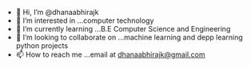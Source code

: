 - 👋 Hi, I’m @dhanaabhirajk
- 👀 I’m interested in ...computer technology
- 🌱 I’m currently learning ...B.E Computer Science and Engineering
- 💞️ I’m looking to collaborate on ...machine learning and depp learning python projects
- 📫 How to reach me ...email at dhanaabhirajk@gmail.com

<!---
dhanaabhirajk/dhanaabhirajk is a ✨ special ✨ repository because its `README.md` (this file) appears on your GitHub profile.
You can click the Preview link to take a look at your changes.
--->
